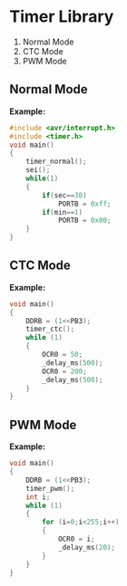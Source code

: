 # Timer Library
1. Normal Mode
2. CTC Mode
3. PWM Mode
## Normal Mode
**Example:**
```c
#include <avr/interrupt.h>
#include <timer.h>
void main()
{
    timer_normal();
    sei();
    while(1)
    {
        if(sec==30)
            PORTB = 0xff;
        if(min==1)
            PORTB = 0x00;
    }
}
```
## CTC Mode
**Example:**
```c
void main()
{
	DDRB = (1<<PB3);
	timer_ctc();
	while (1)
	{
		OCR0 = 50;
		_delay_ms(500);
		OCR0 = 200;
		_delay_ms(500);
	}
}
```
## PWM Mode
**Example:**
```c
void main()
{
    DDRB = (1<<PB3);
	timer_pwm();
	int i;
	while (1)
	{
		for (i=0;i<255;i++)
		{
			OCR0 = i;
			_delay_ms(20);
		}
	}
}
```
